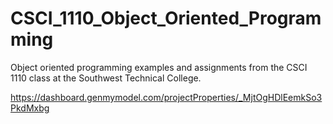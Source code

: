# CSCI_1110_Object_Oriented_Programming
Object oriented programming examples and assignments from the CSCI 1110 class at the Southwest Technical College.


https://dashboard.genmymodel.com/projectProperties/_MjtOgHDlEemkSo3PkdMxbg
